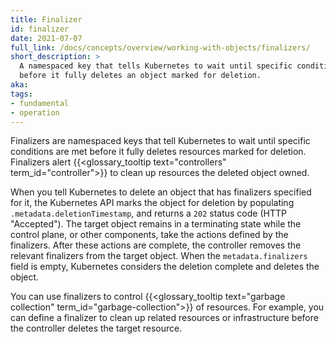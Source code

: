 ```yaml
---
title: Finalizer
id: finalizer
date: 2021-07-07
full_link: /docs/concepts/overview/working-with-objects/finalizers/
short_description: >
  A namespaced key that tells Kubernetes to wait until specific conditions are met
  before it fully deletes an object marked for deletion.
aka: 
tags:
- fundamental
- operation
---
```

Finalizers are namespaced keys that tell Kubernetes to wait until specific
conditions are met before it fully deletes resources marked for deletion.
Finalizers alert {{<glossary_tooltip text="controllers" term_id="controller">}}
to clean up resources the deleted object owned.

<!--more-->

When you tell Kubernetes to delete an object that has finalizers specified for
it, the Kubernetes API marks the object for deletion by populating `.metadata.deletionTimestamp`,
and returns a `202` status code (HTTP "Accepted"). The target object remains in a terminating state while the
control plane, or other components, take the actions defined by the finalizers.
After these actions are complete, the controller removes the relevant finalizers
from the target object. When the `metadata.finalizers` field is empty,
Kubernetes considers the deletion complete and deletes the object.

You can use finalizers to control {{<glossary_tooltip text="garbage collection" term_id="garbage-collection">}}
of resources. For example, you can define a finalizer to clean up related resources or
infrastructure before the controller deletes the target resource.